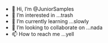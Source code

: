 - 👋 Hi, I’m @JuniorSamples
- 👀 I’m interested in ...trash
- 🌱 I’m currently learning ...slowly 
- 💞️ I’m looking to collaborate on ...nada
- 📫 How to reach me ...yell

<!---
JuniorSamples/JuniorSamples is a ✨ special ✨ repository because its `README.md` (this file) appears on your GitHub profile.
You can click the Preview link to take a look at your changes.
--->
